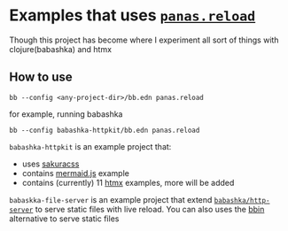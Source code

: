# Examples that uses [`panas.reload`][1]

Though this project has become where I experiment all sort of things with clojure(babashka) and htmx


## How to use

```
bb --config <any-project-dir>/bb.edn panas.reload
```

for example, running babashka

```
bb --config babashka-httpkit/bb.edn panas.reload
```

`babashka-httpkit` is an example project that:
- uses [sakuracss](https://github.com/oxalorg/sakura)
- contains [mermaid.js](https://mermaid.js.org/) example
- contains (currently) 11 [htmx](https://htmx.org/examples/) examples, more will be added

`babaskka-file-server` is an example project that extend [`babashka/http-server`][2] to serve static files with live reload. You can also uses the [bbin][3] alternative to serve static files

[1]: https://github.com/keychera/panas.reload
[2]: https://github.com/babashka/http-server
[3]: https://github.com/keychera/panas.reload#with-bbin